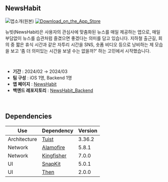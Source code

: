 ## NewsHabit

![앱소개(원본)](https://github.com/NewsHabit/iOS/assets/116897060/a59efa2c-8f39-4bc2-98a7-085b1855551c)
[![Download_on_the_App_Store](https://github.com/NewsHabit/iOS/assets/116897060/ac4d6e05-35a5-474f-97cf-1a83d9ab2009)](https://apps.apple.com/us/app/%EB%89%B4%EB%B9%97-%EB%89%B4%EC%8A%A4%EB%A5%BC-%EC%8A%B5%EA%B4%80%EC%B2%98%EB%9F%BC/id6479883475)

뉴빗(NewsHabit)은 사용자의 관심사에 맞춤화된 뉴스를 매일 제공하는 앱으로, 매일 부담없이 뉴스를 습관처럼 즐겼으면 좋겠다는 의미를 담고 있습니다. 지하철 출근길, 회의 중 짧은 휴식 시간과 같은 자투리 시간을 SNS, 숏폼 비디오 등으로 낭비하는 제 모습을 보고 ‘좀 더 의미있는 시간을 보낼 수는 없을까?’ 하는 고민에서 시작했습니다.

<br>

- **기간** : 2024/02 → 2024/03
- **팀 구성** : iOS 1명, Backend 1명
- **앱 페이지** : [NewsHabit](https://newshabit.org)
- **백엔드 레포지토리** : [NewsHabit_Backend](https://github.com/NewsHabit/Backend)

<br>

## Dependencies
|Use|Dependency|Version|
|-|-|-|
|Architecture|[Tuist](https://tuist.io/)|3.36.2|
|Network|[Alamofire](https://github.com/Alamofire/Alamofire)|5.8.1|
|Network|[Kingfisher](https://github.com/onevcat/Kingfisher)|7.0.0|
|UI|[SnapKit](https://github.com/SnapKit/SnapKit)|5.0.1|
|UI|[Then](https://github.com/devxoul/Then)|2.0.0|
